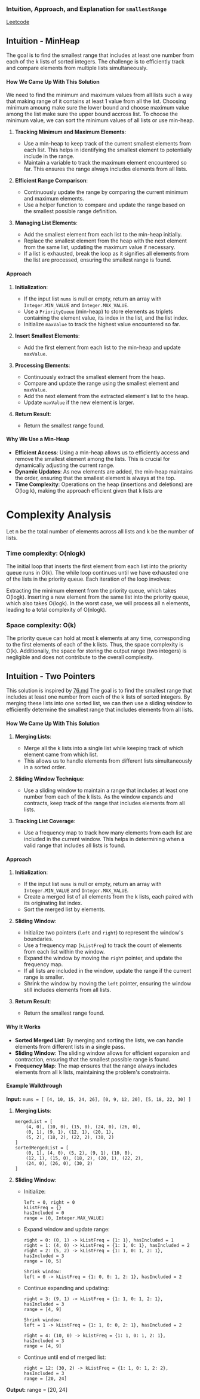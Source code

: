 ### Intuition, Approach, and Explanation for `smallestRange`
[Leetcode](https://leetcode.com/problems/smallest-range-covering-elements-from-k-lists/solutions/5908465/easy-minheap-and-sliding-window-solution-inspiration-from-another-leetcode)
## Intuition - MinHeap
The goal is to find the smallest range that includes at least one number from each of the k lists of sorted integers. 
The challenge is to efficiently track and compare elements from multiple lists simultaneously.

#### How We Came Up With This Solution
We need to find the minimum and maximum values from all lists such a way that making range of it contains at least 1 value from 
all the list. Choosing minimum amoung make sure the lower bound and choose maximum value among the list make sure the upper bound accross list. 
To choose the minimum value, we can sort the minimum values of all lists or use min-heap. 

1. **Tracking Minimum and Maximum Elements**:
    - Use a min-heap to keep track of the current smallest elements from each list. This helps in identifying the smallest element to potentially include in the range.
    - Maintain a variable to track the maximum element encountered so far. This ensures the range always includes elements from all lists.

2. **Efficient Range Comparison**:
    - Continuously update the range by comparing the current minimum and maximum elements.
    - Use a helper function to compare and update the range based on the smallest possible range definition.

3. **Managing List Elements**:
    - Add the smallest element from each list to the min-heap initially.
    - Replace the smallest element from the heap with the next element from the same list, updating the maximum value if necessary.
    - If a list is exhausted, break the loop as it signifies all elements from the list are processed, ensuring the smallest range is found.

#### Approach
1. **Initialization**:
    - If the input list `nums` is null or empty, return an array with `Integer.MIN_VALUE` and `Integer.MAX_VALUE`.
    - Use a `PriorityQueue` (min-heap) to store elements as triplets containing the element value, its index in the list, and the list index.
    - Initialize `maxValue` to track the highest value encountered so far.

2. **Insert Smallest Elements**:
    - Add the first element from each list to the min-heap and update `maxValue`.

3. **Processing Elements**:
    - Continuously extract the smallest element from the heap.
    - Compare and update the range using the smallest element and `maxValue`.
    - Add the next element from the extracted element's list to the heap.
    - Update `maxValue` if the new element is larger.

4. **Return Result**:
    - Return the smallest range found.

#### Why We Use a Min-Heap
- **Efficient Access**: Using a min-heap allows us to efficiently access and remove the smallest element among the lists. This is crucial for dynamically adjusting the current range.
- **Dynamic Updates**: As new elements are added, the min-heap maintains the order, ensuring that the smallest element is always at the top.
- **Time Complexity**: Operations on the heap (insertions and deletions) are O(log k), making the approach efficient given that k lists are 


# Complexity Analysis
Let n be the total number of elements across all lists and k be the number of lists.

### Time complexity: O(nlogk)

The initial loop that inserts the first element from each list into the priority queue runs in O(k). 
The while loop continues until we have exhausted one of the lists in the priority queue. 
Each iteration of the loop involves:

Extracting the minimum element from the priority queue, which takes O(logk).
Inserting a new element from the same list into the priority queue, which also takes O(logk).
In the worst case, we will process all n elements, leading to a total complexity of O(nlogk).

### Space complexity: O(k)

The priority queue can hold at most k elements at any time, corresponding to the first elements of each of the k lists. 
Thus, the space complexity is O(k). Additionally, the space for storing the output range (two integers) is negligible and does not contribute to the overall complexity.


## Intuition - Two Pointers
This solution is inspired by [76.md](..%2F..%2FStrings%2F_76%2F76.md)
The goal is to find the smallest range that includes at least one number from each of the k lists of sorted integers. 
By merging these lists into one sorted list, we can then use a sliding window to efficiently determine the smallest range that includes elements 
from all lists.

#### How We Came Up With This Solution
1. **Merging Lists**:
   - Merge all the k lists into a single list while keeping track of which element came from which list. 
   - This allows us to handle elements from different lists simultaneously in a sorted order.

2. **Sliding Window Technique**:
   - Use a sliding window to maintain a range that includes at least one number from each of the k lists. As the window expands and contracts, keep track of the range that includes elements from all lists.

3. **Tracking List Coverage**:
   - Use a frequency map to track how many elements from each list are included in the current window. This helps in determining when a valid range that includes all lists is found.

#### Approach
1. **Initialization**:
   - If the input list `nums` is null or empty, return an array with `Integer.MIN_VALUE` and `Integer.MAX_VALUE`.
   - Create a merged list of all elements from the k lists, each paired with its originating list index.
   - Sort the merged list by elements.

2. **Sliding Window**:
   - Initialize two pointers (`left` and `right`) to represent the window's boundaries.
   - Use a frequency map (`kListFreq`) to track the count of elements from each list within the window.
   - Expand the window by moving the `right` pointer, and update the frequency map.
   - If all lists are included in the window, update the range if the current range is smaller.
   - Shrink the window by moving the `left` pointer, ensuring the window still includes elements from all lists.

3. **Return Result**:
   - Return the smallest range found.

#### Why It Works
- **Sorted Merged List**: By merging and sorting the lists, we can handle elements from different lists in a single pass.
- **Sliding Window**: The sliding window allows for efficient expansion and contraction, ensuring that the smallest possible range is found.
- **Frequency Map**: The map ensures that the range always includes elements from all k lists, maintaining the problem's constraints.

#### Example Walkthrough
**Input:**
`nums = [ [4, 10, 15, 24, 26], [0, 9, 12, 20], [5, 18, 22, 30] ]`

1. **Merging Lists**:
    ```
    mergedList = [
        (4, 0), (10, 0), (15, 0), (24, 0), (26, 0),
        (0, 1), (9, 1), (12, 1), (20, 1),
        (5, 2), (18, 2), (22, 2), (30, 2)
    ]
    sortedMergedList = [
        (0, 1), (4, 0), (5, 2), (9, 1), (10, 0),
        (12, 1), (15, 0), (18, 2), (20, 1), (22, 2),
        (24, 0), (26, 0), (30, 2)
    ]
    ```

2. **Sliding Window**:
   - Initialize:
       ```
       left = 0, right = 0
       kListFreq = {}
       hasIncluded = 0
       range = [0, Integer.MAX_VALUE]
       ```

   - Expand window and update range:
       ```
       right = 0: (0, 1) -> kListFreq = {1: 1}, hasIncluded = 1
       right = 1: (4, 0) -> kListFreq = {1: 1, 0: 1}, hasIncluded = 2
       right = 2: (5, 2) -> kListFreq = {1: 1, 0: 1, 2: 1}, hasIncluded = 3
       range = [0, 5]

       Shrink window:
       left = 0 -> kListFreq = {1: 0, 0: 1, 2: 1}, hasIncluded = 2
       ```

   - Continue expanding and updating:
       ```
       right = 3: (9, 1) -> kListFreq = {1: 1, 0: 1, 2: 1}, hasIncluded = 3
       range = [4, 9]

       Shrink window:
       left = 1 -> kListFreq = {1: 1, 0: 0, 2: 1}, hasIncluded = 2

       right = 4: (10, 0) -> kListFreq = {1: 1, 0: 1, 2: 1}, hasIncluded = 3
       range = [4, 9]
       ```

   - Continue until end of merged list:
       ```
       right = 12: (30, 2) -> kListFreq = {1: 1, 0: 1, 2: 2}, hasIncluded = 3
       range = [20, 24]
       ```

**Output:**
range = [20, 24]